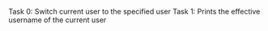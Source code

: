 Task 0: Switch current user to the specified user
Task 1: Prints the effective username of the current user

